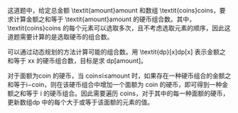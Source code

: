 这道题中，给定总金额 \textit{amount}amount 和数组 \textit{coins}coins，要求计算金额之和等于 \textit{amount}amount 的硬币组合数。其中，\textit{coins}coins 的每个元素可以选取多次，且不考虑选取元素的顺序，因此这道题需要计算的是选取硬币的组合数。

可以通过动态规划的方法计算可能的组合数。用 \textit{dp}[x]dp[x] 表示金额之和等于 xx 的硬币组合数，目标是求 dp[amount]。

对于面额为coin 的硬币，当 coin≤i≤amount 时，如果存在一种硬币组合的金额之和等于i−coin，则在该硬币组合中增加一个面额为 coin 的硬币，即可得到一种金额之和等于 i 的硬币组合。因此需要遍历 coins，对于其中的每一种面额的硬币，更新数组dp 中的每个大于或等于该面额的元素的值。


